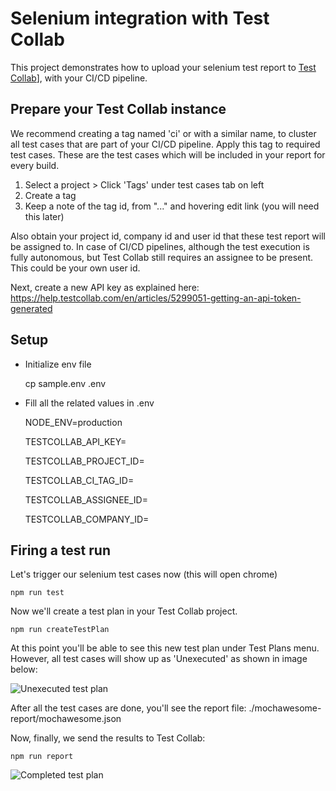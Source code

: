 # Selenium integration with Test Collab

This project demonstrates how to upload your selenium test report to [Test Collab]([https://testcollab.com/)], with your CI/CD pipeline.

## Prepare your Test Collab instance

We recommend creating a tag named 'ci' or with a similar name, to cluster all test cases that are part of your CI/CD pipeline. Apply this tag to required test cases. These are the test cases which will be included in your report for every build.

1. Select a project > Click 'Tags' under test cases tab on left
2. Create a tag
3. Keep a note of the tag id, from "..." and hovering edit link (you will need this later)

Also obtain your project id, company id and user id that these test report will be assigned to. In case of CI/CD pipelines, although the test execution is fully autonomous, but Test Collab still requires an assignee to be present. This could be your own user id.

Next, create a new API key as explained here: https://help.testcollab.com/en/articles/5299051-getting-an-api-token-generated

## Setup

- Initialize env file  

    cp sample.env .env

- Fill all the related values in .env

    NODE_ENV=production

    TESTCOLLAB_API_KEY=

    TESTCOLLAB_PROJECT_ID=

    TESTCOLLAB_CI_TAG_ID=

    TESTCOLLAB_ASSIGNEE_ID=

    TESTCOLLAB_COMPANY_ID=

## Firing a test run

Let's trigger our selenium test cases now (this will open chrome)

    npm run test

Now we'll create a test plan in your Test Collab project.

    npm run createTestPlan


At this point you'll be able to see this new test plan under Test Plans menu.
However, all test cases will show up as 'Unexecuted' as shown in image below:

![Unexecuted test plan](docs/unexec.png)

After all the test cases are done, you'll see the report file:
./mochawesome-report/mochawesome.json

Now, finally, we send the results to Test Collab:

    npm run report

![Completed test plan](docs/completed.png)

